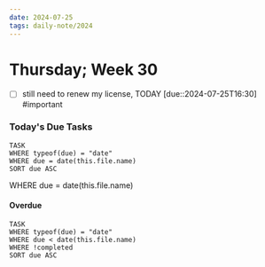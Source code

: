 ```yaml
---
date: 2024-07-25
tags: daily-note/2024
---
```


#  Thursday; Week  30

- [ ] still need to renew my license, TODAY [due::2024-07-25T16:30] #important 


### Today's Due Tasks

```dataview
TASK 
WHERE typeof(due) = "date"
WHERE due = date(this.file.name)
SORT due ASC
```

WHERE due = date(this.file.name)

#### Overdue

```dataview
TASK 
WHERE typeof(due) = "date"
WHERE due < date(this.file.name)
WHERE !completed
SORT due ASC
```
